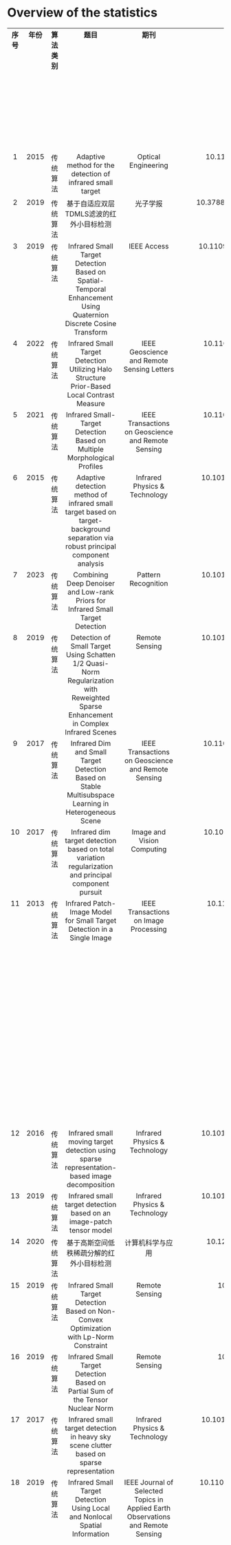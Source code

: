 # Overview of the statistics

<table align="center">
  <tbody>
   <tr align="center" valign="top">
   <td><b>序号</b></td>
        <td><b>年份</b></td>
        <td><b>算法类别</b></td>
        <td><b>题目</b></td>
        <td><b>期刊</b></td>
        <td><b>doi</b></td>
        <td><b>SCR</b></td>
        <td><b>SCRG</b></td>
        <td><b>BSF</b></td>
        <td><b>VSR=1/Mmax(t1-t2+1,0)</b></td>
        <td><b>MARB</b></td>
        <td><b>CG=CON_out/CON_in
CON=|μt-μb|
μb 和 μt 分别为目标和目标区域周围邻域的平均像素值</b></td>
        <td><b>LSNRG=LSNRout/LSNRin</b></td>
        <td><b>LSBRG=LSBRGout-LSBRGin</b></td>
        <td><b>目标级Precision、Recall、F1</b></td>
        <td><b>像素级Precision、Recall、F1</b></td>
        <td><b>像素级IoU</b></td>
        <td><b>像素级nIoU</b></td>
        <td><b>目标级mNoCoAP</b></td>
        <td><b>PR曲线及平均精度</b></td>
        <td><b>Pd和Fa和ROC曲线</b></td>
        <td><b>评价指标方式</b></td>
        <td><b>是否说明Pd和Fa的计算细节</b></td>
        <td><b>具体细节</b></td>
        <td><b>计算复杂度分析</b></td>
   </tr>
    <tr align="center" valign="top">
        <td>1</td>
        <td>2015</td>
        <td>传统算法</td>
        <td>Adaptive method for the detection of infrared small target</td>
        <td>Optical Engineering</td>
        <td>10.1117/1.OE.54.11.113107</td>
        <td>√</td>
        <td>√</td>
        <td>√</td>
        <td>×</td>
        <td>×</td>
        <td>×</td>
        <td>×</td>
        <td>×</td>
        <td>×</td>
        <td>×</td>
        <td>×</td>
        <td>×</td>
        <td>×</td>
        <td>×</td>
        <td>√</td>
        <td>目标级TP</td>
        <td>×</td>
        <td></td>
        <td>√</td>
    </tr>
    <tr align="center" valign="top">
        <td>2</td>
        <td>2019</td>
        <td>传统算法</td>
        <td>基于自适应双层TDMLS滤波的红外小目标检测</td>
        <td>光子学报</td>
        <td>10.3788/gzxb20194809.0910001</td>
        <td>√</td>
        <td>√</td>
        <td>√</td>
        <td>×</td>
        <td>×</td>
        <td>×</td>
        <td>×</td>
        <td>×</td>
        <td>×</td>
        <td>×</td>
        <td>×</td>
        <td>×</td>
        <td>×</td>
        <td>×</td>
        <td>√</td>
        <td>像素级TP</td>
        <td>×</td>
        <td></td>
        <td>√</td>
    </tr>
    <tr align="center" valign="top">
        <td>3</td>
        <td>2019</td>
        <td>传统算法</td>
        <td>Infrared Small Target Detection Based on Spatial-Temporal Enhancement Using Quaternion Discrete Cosine Transform</td>
        <td>IEEE Access</td>
        <td>10.1109/ACCESS.2019.2912976</td>
        <td>√</td>
        <td>√</td>
        <td>√</td>
        <td>×</td>
        <td>×</td>
        <td>×</td>
        <td>×</td>
        <td>×</td>
        <td>×</td>
        <td>×</td>
        <td>×</td>
        <td>×</td>
        <td>×</td>
        <td>×</td>
        <td>√</td>
        <td>目标级TP</td>
        <td>×</td>
        <td></td>
        <td>√</td>
    </tr>
    <tr align="center" valign="top">
        <td>4</td>
        <td>2022</td>
        <td>传统算法</td>
        <td>Infrared Small Target Detection Utilizing Halo Structure Prior-Based Local Contrast Measure</td>
        <td>IEEE Geoscience and Remote Sensing Letters</td>
        <td>10.1109/LGRS.2022.3162390</td>
        <td>√</td>
        <td>√</td>
        <td>√</td>
        <td>×</td>
        <td>×</td>
        <td>×</td>
        <td>×</td>
        <td>×</td>
        <td>×</td>
        <td>×</td>
        <td>×</td>
        <td>×</td>
        <td>×</td>
        <td>×</td>
        <td>√</td>
        <td>目标级TP</td>
        <td>×</td>
        <td></td>
        <td>√</td>
    </tr>
    <tr align="center" valign="top">
        <td>5</td>
        <td>2021</td>
        <td>传统算法</td>
        <td>Infrared Small-Target Detection Based on Multiple Morphological Profiles</td>
        <td>IEEE Transactions on Geoscience and Remote Sensing</td>
        <td>10.1109/TGRS.2020.3022863</td>
        <td>√</td>
        <td>√</td>
        <td>√</td>
        <td>×</td>
        <td>×</td>
        <td>×</td>
        <td>×</td>
        <td>×</td>
        <td>×</td>
        <td>×</td>
        <td>×</td>
        <td>×</td>
        <td>×</td>
        <td>×</td>
        <td>√</td>
        <td>像素级TP</td>
        <td>×</td>
        <td></td>
        <td>√</td>
    </tr>
    <tr align="center" valign="top">
        <td>6</td>
        <td>2015</td>
        <td>传统算法</td>
        <td>Adaptive detection method of infrared small target based on target-background separation via robust principal component analysis</td>
        <td>Infrared Physics &amp; Technology</td>
        <td>10.1016/j.infrared.2015.01.017</td>
        <td>√</td>
        <td>√</td>
        <td>√</td>
        <td>×</td>
        <td>×</td>
        <td>×</td>
        <td>×</td>
        <td>×</td>
        <td>×</td>
        <td>×</td>
        <td>×</td>
        <td>×</td>
        <td>×</td>
        <td>×</td>
        <td>√</td>
        <td>目标级TP</td>
        <td>×</td>
        <td></td>
        <td>×</td>
    </tr>
    <tr align="center" valign="top">
        <td>7</td>
        <td>2023</td>
        <td>传统算法</td>
        <td>Combining Deep Denoiser and Low-rank Priors for Infrared Small Target Detection</td>
        <td>Pattern Recognition</td>
        <td>10.1016/j.patcog.2022.109184</td>
        <td>√</td>
        <td>×</td>
        <td>×</td>
        <td>×</td>
        <td>×</td>
        <td>√</td>
        <td>×</td>
        <td>×</td>
        <td>×</td>
        <td>×</td>
        <td>×</td>
        <td>×</td>
        <td>×</td>
        <td>×</td>
        <td>√</td>
        <td>目标级TP</td>
        <td>×</td>
        <td></td>
        <td>√</td>
    </tr>
    <tr align="center" valign="top">
        <td>8</td>
        <td>2019</td>
        <td>传统算法</td>
        <td>Detection of Small Target Using Schatten 1/2 Quasi-Norm Regularization with Reweighted Sparse Enhancement in Complex Infrared Scenes</td>
        <td>Remote Sensing</td>
        <td>10.1016/j.patcog.2022.109184</td>
        <td>√</td>
        <td>√</td>
        <td>√</td>
        <td>×</td>
        <td>×</td>
        <td>×</td>
        <td>√</td>
        <td>×</td>
        <td>×</td>
        <td>×</td>
        <td>×</td>
        <td>×</td>
        <td>×</td>
        <td>×</td>
        <td>√</td>
        <td>目标级TP</td>
        <td>×</td>
        <td></td>
        <td>√</td>
    </tr>
    <tr align="center" valign="top">
        <td>9</td>
        <td>2017</td>
        <td>传统算法</td>
        <td>Infrared Dim and Small Target Detection Based on Stable Multisubspace Learning in Heterogeneous Scene</td>
        <td>IEEE Transactions on Geoscience and Remote Sensing</td>
        <td>10.1109/TGRS.2017.2709250</td>
        <td>√</td>
        <td>√</td>
        <td>√</td>
        <td>×</td>
        <td>×</td>
        <td>×</td>
        <td>×</td>
        <td>×</td>
        <td>×</td>
        <td>×</td>
        <td>×</td>
        <td>×</td>
        <td>×</td>
        <td>×</td>
        <td>√</td>
        <td>目标级TP</td>
        <td>×</td>
        <td></td>
        <td>√</td>
    </tr>
    <tr align="center" valign="top">
        <td>10</td>
        <td>2017</td>
        <td>传统算法</td>
        <td>Infrared dim target detection based on total variation regularization and principal component pursuit</td>
        <td>Image and Vision Computing</td>
        <td>10.1016/j.imavis.2017.04.002</td>
        <td>√</td>
        <td>√</td>
        <td>√</td>
        <td>×</td>
        <td>×</td>
        <td>×</td>
        <td>×</td>
        <td>×</td>
        <td>×</td>
        <td>×</td>
        <td>×</td>
        <td>×</td>
        <td>×</td>
        <td>×</td>
        <td>√</td>
        <td>目标级TP</td>
        <td>×</td>
        <td></td>
        <td>×</td>
    </tr>
    <tr align="center" valign="top">
        <td>11</td>
        <td>2013</td>
        <td>传统算法</td>
        <td>Infrared Patch-Image Model for Small Target Detection in a Single Image</td>
        <td>IEEE Transactions on Image Processing</td>
        <td>10.1109/TIP.2013.2281420</td>
        <td>√</td>
        <td>√</td>
        <td>√</td>
        <td>×</td>
        <td>×</td>
        <td>×</td>
        <td>×</td>
        <td>×</td>
        <td>×</td>
        <td>×</td>
        <td>×</td>
        <td>×</td>
        <td>×</td>
        <td>×</td>
        <td>√</td>
        <td>目标级TP</td>
        <td>√</td>
        <td>要求同时满足2个要求，才能被判定为真实目标：(i) 预测目标和真实目标的像素有重叠；(ii) 预测目标质心与真实目标质心的欧氏距离小于等于4</td>
        <td>√</td>
    </tr>
    <tr align="center" valign="top">
        <td>12</td>
        <td>2016</td>
        <td>传统算法</td>
        <td>Infrared small moving target detection using sparse representation-based image decomposition</td>
        <td>Infrared Physics &amp; Technology</td>
        <td>10.1016/j.infrared.2016.02.003</td>
        <td>√</td>
        <td>√</td>
        <td>√</td>
        <td>×</td>
        <td>×</td>
        <td>×</td>
        <td>×</td>
        <td>×</td>
        <td>×</td>
        <td>×</td>
        <td>×</td>
        <td>×</td>
        <td>×</td>
        <td>×</td>
        <td>√</td>
        <td>目标级TP</td>
        <td>×</td>
        <td></td>
        <td>×</td>
    </tr>
    <tr align="center" valign="top">
        <td>13</td>
        <td>2019</td>
        <td>传统算法</td>
        <td>Infrared small target detection based on an image-patch tensor model</td>
        <td>Infrared Physics &amp; Technology</td>
        <td>10.1016/j.infrared.2019.03.009</td>
        <td>√</td>
        <td>√</td>
        <td>√</td>
        <td>×</td>
        <td>×</td>
        <td>×</td>
        <td>×</td>
        <td>×</td>
        <td>×</td>
        <td>×</td>
        <td>×</td>
        <td>×</td>
        <td>×</td>
        <td>×</td>
        <td>√</td>
        <td>目标级TP</td>
        <td>×</td>
        <td></td>
        <td>×</td>
    </tr>
    <tr align="center" valign="top">
        <td>14</td>
        <td>2020</td>
        <td>传统算法</td>
        <td>基于高斯空间低秩稀疏分解的红外小目标检测</td>
        <td>计算机科学与应用</td>
        <td>10.12677/csa.2020.105099</td>
        <td>√</td>
        <td>√</td>
        <td>√</td>
        <td>×</td>
        <td>×</td>
        <td>×</td>
        <td>×</td>
        <td>×</td>
        <td>×</td>
        <td>×</td>
        <td>×</td>
        <td>×</td>
        <td>×</td>
        <td>×</td>
        <td>√</td>
        <td>像素级TP</td>
        <td>×</td>
        <td></td>
        <td>×</td>
    </tr>
    <tr align="center" valign="top">
        <td>15</td>
        <td>2019</td>
        <td>传统算法</td>
        <td>Infrared Small Target Detection Based on Non-Convex Optimization with Lp-Norm Constraint</td>
        <td>Remote Sensing</td>
        <td>10.3390/rs11050559</td>
        <td>√</td>
        <td>√</td>
        <td>√</td>
        <td>×</td>
        <td>×</td>
        <td>×</td>
        <td>×</td>
        <td>×</td>
        <td>×</td>
        <td>×</td>
        <td>×</td>
        <td>×</td>
        <td>×</td>
        <td>×</td>
        <td>√</td>
        <td>像素级TP</td>
        <td>×</td>
        <td></td>
        <td>×</td>
    </tr>
    <tr align="center" valign="top">
        <td>16</td>
        <td>2019</td>
        <td>传统算法</td>
        <td>Infrared Small Target Detection Based on Partial Sum of the Tensor Nuclear Norm</td>
        <td>Remote Sensing</td>
        <td>10.3390/rs11040382</td>
        <td>√</td>
        <td>√</td>
        <td>√</td>
        <td>×</td>
        <td>×</td>
        <td>×</td>
        <td>×</td>
        <td>×</td>
        <td>×</td>
        <td>×</td>
        <td>×</td>
        <td>×</td>
        <td>×</td>
        <td>×</td>
        <td>√</td>
        <td>无法判断</td>
        <td>×</td>
        <td></td>
        <td>√</td>
    </tr>
    <tr align="center" valign="top">
        <td>17</td>
        <td>2017</td>
        <td>传统算法</td>
        <td>Infrared small target detection in heavy sky scene clutter based on sparse representation</td>
        <td>Infrared Physics &amp; Technology</td>
        <td>10.1016/j.infrared.2017.05.009</td>
        <td>√</td>
        <td>×</td>
        <td>×</td>
        <td>×</td>
        <td>√</td>
        <td>×</td>
        <td>×</td>
        <td>×</td>
        <td>×</td>
        <td>×</td>
        <td>×</td>
        <td>×</td>
        <td>×</td>
        <td>×</td>
        <td>√</td>
        <td>像素级TP</td>
        <td>×</td>
        <td></td>
        <td>√</td>
    </tr>
    <tr align="center" valign="top">
        <td>18</td>
        <td>2019</td>
        <td>传统算法</td>
        <td>Infrared Small Target Detection Using Local and Nonlocal Spatial Information</td>
        <td>IEEE Journal of Selected Topics in Applied Earth Observations and Remote Sensing</td>
        <td>10.1109/JSTARS.2019.2931566</td>
        <td>√</td>
        <td>√</td>
        <td>√</td>
        <td>×</td>
        <td>×</td>
        <td>×</td>
        <td>×</td>
        <td>×</td>
        <td>×</td>
        <td>×</td>
        <td>×</td>
        <td>×</td>
        <td>×</td>
        <td>×</td>
        <td>√</td>
        <td>目标级TP</td>
        <td>√</td>
        <td>要求同时满足2个要求，才能被判定为真实目标：(i) 预测目标和真实目标的像素有重叠；(ii) 预测目标质心与真实目标质心的欧氏距离小于等于5</td>
        <td>√</td>
    </tr>
    <tr align="center" valign="top">
        <td>19</td>
        <td>2020</td>
        <td>传统算法</td>
        <td>Infrared Small Target Detection via Non-Convex Tensor Rank Surrogate Joint Local Contrast Energy</td>
        <td>Remote Sensing</td>
        <td>10.3390/rs12091520</td>
        <td>√</td>
        <td>√</td>
        <td>√</td>
        <td>×</td>
        <td>×</td>
        <td>×</td>
        <td>×</td>
        <td>×</td>
        <td>×</td>
        <td>×</td>
        <td>×</td>
        <td>×</td>
        <td>×</td>
        <td>×</td>
        <td>√</td>
        <td>目标级TP</td>
        <td>×</td>
        <td></td>
        <td>√</td>
    </tr>
    <tr align="center" valign="top">
        <td>20</td>
        <td>2017</td>
        <td>传统算法</td>
        <td>Reweighted Infrared Patch-Tensor Model With Both Nonlocal and Local Priors for Single-Frame Small Target Detection</td>
        <td>IEEE Journal of Selected Topics in Applied Earth Observations and Remote Sensing</td>
        <td>10.1109/JSTARS.2017.2700023</td>
        <td>√</td>
        <td>√</td>
        <td>√</td>
        <td>×</td>
        <td>×</td>
        <td>×</td>
        <td>√</td>
        <td>×</td>
        <td>×</td>
        <td>×</td>
        <td>×</td>
        <td>×</td>
        <td>×</td>
        <td>×</td>
        <td>√</td>
        <td>目标级TP</td>
        <td>×</td>
        <td></td>
        <td>√</td>
    </tr>
    <tr align="center" valign="top">
        <td>21</td>
        <td>2016</td>
        <td>传统算法</td>
        <td>Robust infrared small target detection via non-negativity constraint-based sparse representation</td>
        <td>Applied Optics</td>
        <td>10.1364/AO.55.007604</td>
        <td>×</td>
        <td>×</td>
        <td>×</td>
        <td>×</td>
        <td>×</td>
        <td>×</td>
        <td>×</td>
        <td>√</td>
        <td>×</td>
        <td>×</td>
        <td>×</td>
        <td>×</td>
        <td>×</td>
        <td>×</td>
        <td>√</td>
        <td>目标级TP</td>
        <td>×</td>
        <td></td>
        <td>×</td>
    </tr>
    <tr align="center" valign="top">
        <td>22</td>
        <td>2015</td>
        <td>传统算法</td>
        <td>Small infrared target detection based on low-rank and sparse representation</td>
        <td>Infrared Physics &amp; Technology</td>
        <td>10.1016/j.infrared.2014.10.022</td>
        <td>×</td>
        <td>×</td>
        <td>×</td>
        <td>×</td>
        <td>×</td>
        <td>×</td>
        <td>√</td>
        <td>√</td>
        <td>×</td>
        <td>×</td>
        <td>×</td>
        <td>×</td>
        <td>×</td>
        <td>×</td>
        <td>√</td>
        <td>目标级TP</td>
        <td>×</td>
        <td></td>
        <td>×</td>
    </tr>
    <tr align="center" valign="top">
        <td>23</td>
        <td>2022</td>
        <td>传统算法</td>
        <td>Three-Order Tensor Creation and Tucker Decomposition for Infrared Small-Target Detection</td>
        <td>IEEE Transactions on Geoscience and Remote Sensing</td>
        <td>10.1109/TGRS.2021.3057696</td>
        <td>√</td>
        <td>√</td>
        <td>√</td>
        <td>×</td>
        <td>×</td>
        <td>×</td>
        <td>×</td>
        <td>×</td>
        <td>×</td>
        <td>×</td>
        <td>×</td>
        <td>×</td>
        <td>×</td>
        <td>×</td>
        <td>√</td>
        <td>像素级TP</td>
        <td>×</td>
        <td></td>
        <td>√</td>
    </tr>
    <tr align="center" valign="top">
        <td>24</td>
        <td>2020</td>
        <td>传统算法</td>
        <td>TNLRS: Target-Aware Non-Local Low-Rank Modeling With Saliency Filtering Regularization for Infrared Small Target Detection</td>
        <td>IEEE Transactions on Image Processing</td>
        <td>10.1109/TIP.2020.3028457</td>
        <td>√</td>
        <td>√</td>
        <td>√</td>
        <td>×</td>
        <td>×</td>
        <td>×</td>
        <td>×</td>
        <td>×</td>
        <td>×</td>
        <td>×</td>
        <td>×</td>
        <td>×</td>
        <td>×</td>
        <td>×</td>
        <td>√</td>
        <td>目标级TP</td>
        <td>×</td>
        <td></td>
        <td>√</td>
    </tr>
    <tr align="center" valign="top">
        <td>25</td>
        <td>2020</td>
        <td>传统算法</td>
        <td>Fast Detection of Distant, Infrared Targets in a Single Image Using Multiorder Directional Derivatives</td>
        <td>IEEE Transactions on Aerospace and Electronic Systems</td>
        <td>10.1109/TAES.2019.2946678</td>
        <td>√</td>
        <td>√</td>
        <td>√</td>
        <td>√</td>
        <td>×</td>
        <td>×</td>
        <td>×</td>
        <td>×</td>
        <td>×</td>
        <td>×</td>
        <td>×</td>
        <td>×</td>
        <td>×</td>
        <td>×</td>
        <td>√</td>
        <td>像素级TP</td>
        <td>×</td>
        <td></td>
        <td>√</td>
    </tr>
    <tr align="center" valign="top">
        <td>26</td>
        <td>2018</td>
        <td>传统算法</td>
        <td>Infrared small target detection based on local intensity and gradient properties</td>
        <td>Infrared Physics &amp; Technology</td>
        <td>10.1016/j.infrared.2017.12.018</td>
        <td>√</td>
        <td>√</td>
        <td>√</td>
        <td>×</td>
        <td>×</td>
        <td>×</td>
        <td>×</td>
        <td>×</td>
        <td>×</td>
        <td>×</td>
        <td>×</td>
        <td>×</td>
        <td>×</td>
        <td>×</td>
        <td>√</td>
        <td>像素级TP</td>
        <td>×</td>
        <td></td>
        <td>×</td>
    </tr>
    <tr align="center" valign="top">
        <td>27</td>
        <td>2016</td>
        <td>传统算法</td>
        <td>Infrared small-target detection using multiscale gray difference weighted image entropy</td>
        <td>IEEE Transactions on Aerospace and Electronic Systems</td>
        <td>10.1109/TAES.2015.140878</td>
        <td>√</td>
        <td>√</td>
        <td>×</td>
        <td>×</td>
        <td>×</td>
        <td>×</td>
        <td>×</td>
        <td>×</td>
        <td>×</td>
        <td>×</td>
        <td>×</td>
        <td>×</td>
        <td>×</td>
        <td>×</td>
        <td>√</td>
        <td>目标级TP</td>
        <td>×</td>
        <td></td>
        <td>×</td>
    </tr>
    <tr align="center" valign="top">
        <td>28</td>
        <td>2022</td>
        <td>传统算法</td>
        <td>Robust Infrared Small Target Detection via Multidirectional Derivative-Based Weighted Contrast Measure</td>
        <td>IEEE Geoscience and Remote Sensing Letters</td>
        <td>10.1109/LGRS.2020.3026546</td>
        <td>√</td>
        <td>√</td>
        <td>√</td>
        <td>×</td>
        <td>×</td>
        <td>×</td>
        <td>×</td>
        <td>×</td>
        <td>×</td>
        <td>×</td>
        <td>×</td>
        <td>×</td>
        <td>×</td>
        <td>×</td>
        <td>√</td>
        <td>目标级TP</td>
        <td>×</td>
        <td></td>
        <td>√</td>
    </tr>
    <tr align="center" valign="top">
        <td>29</td>
        <td>2022</td>
        <td>传统算法</td>
        <td>Small Infrared Target Detection Based on Fast Adaptive Masking and Scaling With Iterative Segmentation</td>
        <td>IEEE Geoscience and Remote Sensing Letters</td>
        <td>10.1109/LGRS.2020.3047524</td>
        <td>×</td>
        <td>×</td>
        <td>×</td>
        <td>×</td>
        <td>×</td>
        <td>×</td>
        <td>×</td>
        <td>×</td>
        <td>×</td>
        <td>×</td>
        <td>×</td>
        <td>×</td>
        <td>×</td>
        <td>√</td>
        <td>√</td>
        <td>无法判断</td>
        <td>×</td>
        <td></td>
        <td>√</td>
    </tr>
    <tr align="center" valign="top">
        <td>30</td>
        <td>2019</td>
        <td>传统算法</td>
        <td>A Local Contrast Method Combined With Adaptive Background Estimation for Infrared Small Target Detection</td>
        <td>IEEE Geoscience and Remote Sensing Letters</td>
        <td>10.1109/LGRS.2019.2898893</td>
        <td>√</td>
        <td>√</td>
        <td>√</td>
        <td>×</td>
        <td>×</td>
        <td>×</td>
        <td>×</td>
        <td>×</td>
        <td>×</td>
        <td>×</td>
        <td>×</td>
        <td>×</td>
        <td>×</td>
        <td>×</td>
        <td>√</td>
        <td>目标级TP</td>
        <td>×</td>
        <td></td>
        <td>√</td>
    </tr>
    <tr align="center" valign="top">
        <td>31</td>
        <td>2020</td>
        <td>传统算法</td>
        <td>A Local Contrast Method for Infrared Small-Target Detection Utilizing a Tri-Layer Window</td>
        <td>IEEE Geoscience and Remote Sensing Letters</td>
        <td>10.1109/LGRS.2019.2954578</td>
        <td>√</td>
        <td>√</td>
        <td>√</td>
        <td>×</td>
        <td>×</td>
        <td>×</td>
        <td>×</td>
        <td>×</td>
        <td>×</td>
        <td>×</td>
        <td>×</td>
        <td>×</td>
        <td>×</td>
        <td>×</td>
        <td>√</td>
        <td>目标级TP</td>
        <td>×</td>
        <td></td>
        <td>√</td>
    </tr>
    <tr align="center" valign="top">
        <td>32</td>
        <td>2014</td>
        <td>传统算法</td>
        <td>A Robust Infrared Small Target Detection Algorithm Based on Human Visual System</td>
        <td>IEEE Geoscience and Remote Sensing Letters</td>
        <td>10.1109/LGRS.2014.2323236</td>
        <td>×</td>
        <td>×</td>
        <td>×</td>
        <td>×</td>
        <td>×</td>
        <td>×</td>
        <td>×</td>
        <td>×</td>
        <td>×</td>
        <td>×</td>
        <td>×</td>
        <td>×</td>
        <td>×</td>
        <td>×</td>
        <td>√</td>
        <td>目标级TP</td>
        <td>×</td>
        <td></td>
        <td>√</td>
    </tr>
    <tr align="center" valign="top">
        <td>33</td>
        <td>2018</td>
        <td>传统算法</td>
        <td>An effective infrared small target detection method based on the human visual attention</td>
        <td>Infrared Physics &amp; Technology</td>
        <td>10.1016/j.infrared.2018.10.033</td>
        <td>√</td>
        <td>√</td>
        <td>√</td>
        <td>×</td>
        <td>×</td>
        <td>×</td>
        <td>×</td>
        <td>×</td>
        <td>×</td>
        <td>×</td>
        <td>×</td>
        <td>×</td>
        <td>×</td>
        <td>×</td>
        <td>√</td>
        <td>像素级TP</td>
        <td>×</td>
        <td></td>
        <td>√</td>
    </tr>
    <tr align="center" valign="top">
        <td>34</td>
        <td>2016</td>
        <td>传统算法</td>
        <td>An Infrared Small Target Detecting Algorithm Based on Human Visual System</td>
        <td>IEEE Geoscience and Remote Sensing Letters</td>
        <td>10.1109/LGRS.2016.2519144</td>
        <td>√</td>
        <td>√</td>
        <td>√</td>
        <td>×</td>
        <td>×</td>
        <td>×</td>
        <td>×</td>
        <td>×</td>
        <td>×</td>
        <td>×</td>
        <td>×</td>
        <td>×</td>
        <td>×</td>
        <td>×</td>
        <td>√</td>
        <td>目标级TP</td>
        <td>×</td>
        <td></td>
        <td>√</td>
    </tr>
    <tr align="center" valign="top">
        <td>35</td>
        <td>2016</td>
        <td>传统算法</td>
        <td>Effective Infrared Small Target Detection Utilizing a Novel Local Contrast Method</td>
        <td>IEEE Geoscience and Remote Sensing Letters</td>
        <td>10.1109/LGRS.2016.2616416</td>
        <td>×</td>
        <td>×</td>
        <td>×</td>
        <td>×</td>
        <td>×</td>
        <td>×</td>
        <td>×</td>
        <td>×</td>
        <td>×</td>
        <td>×</td>
        <td>×</td>
        <td>×</td>
        <td>×</td>
        <td>×</td>
        <td>√</td>
        <td>无法判断</td>
        <td>×</td>
        <td></td>
        <td>√</td>
    </tr>
    <tr align="center" valign="top">
        <td>36</td>
        <td>2020</td>
        <td>传统算法</td>
        <td>Gaussian Scale-Space Enhanced Local Contrast Measure for Small Infrared Target Detection</td>
        <td>IEEE Geoscience and Remote Sensing Letters</td>
        <td>10.1109/LGRS.2019.2917825</td>
        <td>√</td>
        <td>√</td>
        <td>√</td>
        <td>×</td>
        <td>×</td>
        <td>×</td>
        <td>×</td>
        <td>×</td>
        <td>×</td>
        <td>×</td>
        <td>×</td>
        <td>×</td>
        <td>×</td>
        <td>×</td>
        <td>√</td>
        <td>目标级TP</td>
        <td>×</td>
        <td></td>
        <td>√</td>
    </tr>
    <tr align="center" valign="top">
        <td>37</td>
        <td>2019</td>
        <td>传统算法</td>
        <td>Infrared Small Target Detection Based on Facet Kernel and Random Walker</td>
        <td>IEEE Transactions on Geoscience and Remote Sensing</td>
        <td>10.1109/TGRS.2019.2911513</td>
        <td>√</td>
        <td>√</td>
        <td>√</td>
        <td>×</td>
        <td>×</td>
        <td>√</td>
        <td>×</td>
        <td>×</td>
        <td>×</td>
        <td>×</td>
        <td>×</td>
        <td>×</td>
        <td>×</td>
        <td>×</td>
        <td>√</td>
        <td>目标级TP</td>
        <td>×</td>
        <td></td>
        <td>√</td>
    </tr>
    <tr align="center" valign="top">
        <td>38</td>
        <td>2022</td>
        <td>传统算法</td>
        <td>Infrared Small Target Detection Based on the Improved Density Peak Global Search and Human Visual Local Contrast Mechanism</td>
        <td>IEEE Journal of Selected Topics in Applied Earth Observations and Remote Sensing</td>
        <td>10.1109/JSTARS.2022.3193884</td>
        <td>√</td>
        <td>√</td>
        <td>√</td>
        <td>×</td>
        <td>×</td>
        <td>×</td>
        <td>×</td>
        <td>×</td>
        <td>√</td>
        <td>×</td>
        <td>×</td>
        <td>×</td>
        <td>×</td>
        <td>×</td>
        <td>√</td>
        <td>目标级TP</td>
        <td>√</td>
        <td>预测目标质心与真实目标质心的欧氏距离小于等于4</td>
        <td>√</td>
    </tr>
    <tr align="center" valign="top">
        <td>39</td>
        <td>2021</td>
        <td>传统算法</td>
        <td>Infrared Small Target Detection Based on the Weighted Strengthened Local Contrast Measure</td>
        <td>IEEE Geoscience and Remote Sensing Letters</td>
        <td>10.1109/LGRS.2020.3004978</td>
        <td>√</td>
        <td>√</td>
        <td>√</td>
        <td>×</td>
        <td>×</td>
        <td>×</td>
        <td>×</td>
        <td>×</td>
        <td>×</td>
        <td>×</td>
        <td>×</td>
        <td>×</td>
        <td>×</td>
        <td>×</td>
        <td>√</td>
        <td>目标级TP</td>
        <td>×</td>
        <td></td>
        <td>×</td>
    </tr>
    <tr align="center" valign="top">
        <td>40</td>
        <td>2019</td>
        <td>传统算法</td>
        <td>Infrared Small Target Detection by Density Peaks Searching and Maximum-Gray Region Growing</td>
        <td>IEEE Geoscience and Remote Sensing Letters</td>
        <td>10.1109/LGRS.2019.2912989</td>
        <td>×</td>
        <td>×</td>
        <td>×</td>
        <td>×</td>
        <td>×</td>
        <td>×</td>
        <td>×</td>
        <td>×</td>
        <td>×</td>
        <td>×</td>
        <td>×</td>
        <td>×</td>
        <td>×</td>
        <td>√</td>
        <td>√</td>
        <td>目标级TP</td>
        <td>×</td>
        <td></td>
        <td>√</td>
    </tr>
    <tr align="center" valign="top">
        <td>41</td>
        <td>2019</td>
        <td>传统算法</td>
        <td>Infrared Small Target Detection Through Multiple Feature Analysis Based on Visual Saliency</td>
        <td>IEEE Access</td>
        <td>10.1109/ACCESS.2019.2906076</td>
        <td>√</td>
        <td>√</td>
        <td>√</td>
        <td>×</td>
        <td>×</td>
        <td>×</td>
        <td>×</td>
        <td>×</td>
        <td>×</td>
        <td>×</td>
        <td>×</td>
        <td>×</td>
        <td>×</td>
        <td>×</td>
        <td>√</td>
        <td>像素级TP</td>
        <td>×</td>
        <td></td>
        <td>×</td>
    </tr>
    <tr align="center" valign="top">
        <td>42</td>
        <td>2020</td>
        <td>传统算法</td>
        <td>Infrared Small Target Detection Using Homogeneity-Weighted Local Contrast Measure</td>
        <td>IEEE Geoscience and Remote Sensing Letters</td>
        <td>10.1109/LGRS.2019.2922347</td>
        <td>√</td>
        <td>√</td>
        <td>√</td>
        <td>×</td>
        <td>×</td>
        <td>×</td>
        <td>×</td>
        <td>×</td>
        <td>×</td>
        <td>×</td>
        <td>×</td>
        <td>×</td>
        <td>×</td>
        <td>×</td>
        <td>√</td>
        <td>目标级TP</td>
        <td>×</td>
        <td></td>
        <td>√</td>
    </tr>
    <tr align="center" valign="top">
        <td>43</td>
        <td>2021</td>
        <td>传统算法</td>
        <td>Infrared Small Target Detection Utilizing the Enhanced Closest-Mean Background Estimation</td>
        <td>IEEE Journal of Selected Topics in Applied Earth Observations and Remote Sensing</td>
        <td>10.1109/JSTARS.2020.3038442</td>
        <td>√</td>
        <td>√</td>
        <td>√</td>
        <td>×</td>
        <td>×</td>
        <td>×</td>
        <td>×</td>
        <td>×</td>
        <td>×</td>
        <td>×</td>
        <td>×</td>
        <td>×</td>
        <td>×</td>
        <td>×</td>
        <td>√</td>
        <td>目标级TP</td>
        <td>×</td>
        <td></td>
        <td>√</td>
    </tr>
    <tr align="center" valign="top">
        <td>44</td>
        <td>2018</td>
        <td>传统算法</td>
        <td>Infrared Small Target Detection Utilizing the Multiscale Relative Local Contrast Measure</td>
        <td>IEEE Geoscience and Remote Sensing Letters</td>
        <td>10.1109/LGRS.2018.2790909</td>
        <td>×</td>
        <td>×</td>
        <td>×</td>
        <td>×</td>
        <td>×</td>
        <td>×</td>
        <td>×</td>
        <td>×</td>
        <td>×</td>
        <td>×</td>
        <td>×</td>
        <td>×</td>
        <td>×</td>
        <td>×</td>
        <td>√</td>
        <td>目标级TP</td>
        <td>×</td>
        <td></td>
        <td>×</td>
    </tr>
    <tr align="center" valign="top">
        <td>45</td>
        <td>2018</td>
        <td>传统算法</td>
        <td>Infrared Small Target Detection Utilizing the Multiscale Relative Local Contrast Measure</td>
        <td>Remote Sensing</td>
        <td>10.3390/rs10122004</td>
        <td>×</td>
        <td>×</td>
        <td>×</td>
        <td>×</td>
        <td>×</td>
        <td>×</td>
        <td>×</td>
        <td>×</td>
        <td>×</td>
        <td>×</td>
        <td>×</td>
        <td>×</td>
        <td>×</td>
        <td>×</td>
        <td>√</td>
        <td>目标级TP</td>
        <td>×</td>
        <td></td>
        <td>×</td>
    </tr>
    <tr align="center" valign="top">
        <td>46</td>
        <td>2021</td>
        <td>传统算法</td>
        <td>Local Gradient Field Feature Contrast Measure for Infrared Small Target Detection</td>
        <td>IEEE Geoscience and Remote Sensing Letters</td>
        <td>10.1109/LGRS.2020.2976208</td>
        <td>×</td>
        <td>×</td>
        <td>×</td>
        <td>×</td>
        <td>×</td>
        <td>×</td>
        <td>×</td>
        <td>×</td>
        <td>×</td>
        <td>×</td>
        <td>×</td>
        <td>×</td>
        <td>×</td>
        <td>×</td>
        <td>√</td>
        <td>目标级TP</td>
        <td>×</td>
        <td></td>
        <td>√</td>
    </tr>
    <tr align="center" valign="top">
        <td>47</td>
        <td>2016</td>
        <td>传统算法</td>
        <td>Multiscale patch-based contrast measure for small infrared target detection</td>
        <td>Pattern Recognition</td>
        <td>10.1016/j.patcog.2016.04.002</td>
        <td>×</td>
        <td>×</td>
        <td>×</td>
        <td>×</td>
        <td>×</td>
        <td>×</td>
        <td>×</td>
        <td>×</td>
        <td>×</td>
        <td>×</td>
        <td>×</td>
        <td>×</td>
        <td>×</td>
        <td>×</td>
        <td>√</td>
        <td>目标级TP</td>
        <td>√</td>
        <td>如果地面实况与检测位置之间的距离在阈值（5 像素）范围内，则宣布检测正确[20]。如果检测到的目标与地面实况目标之间的重叠面积百分比大于 50%，</td>
        <td>√</td>
    </tr>
    <tr align="center" valign="top">
        <td>48</td>
        <td>2016</td>
        <td>传统算法</td>
        <td>Small Infrared Target Detection Based on Weighted Local Difference Measure</td>
        <td>IEEE Transactions on Geoscience and Remote Sensing</td>
        <td>10.1109/TGRS.2016.2538295</td>
        <td>√</td>
        <td>×</td>
        <td>√</td>
        <td>×</td>
        <td>×</td>
        <td>×</td>
        <td>×</td>
        <td>×</td>
        <td>×</td>
        <td>×</td>
        <td>×</td>
        <td>×</td>
        <td>×</td>
        <td>×</td>
        <td>√</td>
        <td>目标级TP</td>
        <td>×</td>
        <td></td>
        <td>√</td>
    </tr>
    <tr align="center" valign="top">
        <td>49</td>
        <td>2014</td>
        <td>传统算法</td>
        <td>Small target detection based on accumulated center-surround difference measure</td>
        <td>Infrared Physics &amp; Technology</td>
        <td>10.1016/j.infrared.2014.07.006</td>
        <td>√</td>
        <td>√</td>
        <td>√</td>
        <td>×</td>
        <td>×</td>
        <td>×</td>
        <td>×</td>
        <td>×</td>
        <td>×</td>
        <td>×</td>
        <td>×</td>
        <td>×</td>
        <td>×</td>
        <td>×</td>
        <td>√</td>
        <td>像素级TP</td>
        <td>×</td>
        <td></td>
        <td>√</td>
    </tr>
    <tr align="center" valign="top">
        <td>50</td>
        <td>2019</td>
        <td>传统算法</td>
        <td>Structure-Adaptive Clutter Suppression for Infrared Small Target Detection: Chain-Growth Filtering</td>
        <td>Remote Sensing</td>
        <td>10.3390/rs12010047</td>
        <td>√</td>
        <td>√</td>
        <td>√</td>
        <td>×</td>
        <td>×</td>
        <td>×</td>
        <td>×</td>
        <td>×</td>
        <td>×</td>
        <td>×</td>
        <td>×</td>
        <td>×</td>
        <td>×</td>
        <td>×</td>
        <td>√</td>
        <td>目标级TP</td>
        <td>×</td>
        <td></td>
        <td>√</td>
    </tr>
    <tr align="center" valign="top">
        <td>51</td>
        <td>2017</td>
        <td>传统算法</td>
        <td>Infrared Small Target Detection via Nonnegativity-Constrained Variational Mode Decomposition</td>
        <td>IEEE Geoscience and Remote Sensing Letters</td>
        <td>10.1109/LGRS.2017.2729512</td>
        <td>√</td>
        <td>√</td>
        <td>√</td>
        <td>×</td>
        <td>×</td>
        <td>×</td>
        <td>×</td>
        <td>×</td>
        <td>×</td>
        <td>×</td>
        <td>×</td>
        <td>×</td>
        <td>×</td>
        <td>×</td>
        <td>√</td>
        <td>目标级TP</td>
        <td>×</td>
        <td></td>
        <td>√</td>
    </tr>
    <tr align="center" valign="top">
        <td>52</td>
        <td>2014</td>
        <td>传统算法</td>
        <td>Infrared small target enhancement via phase spectrum of Quaternion Fourier Transform</td>
        <td>Infrared Physics &amp; Technology</td>
        <td>10.1016/j.infrared.2013.10.008</td>
        <td>√</td>
        <td>√</td>
        <td>√</td>
        <td>×</td>
        <td>×</td>
        <td>×</td>
        <td>×</td>
        <td>×</td>
        <td>×</td>
        <td>×</td>
        <td>×</td>
        <td>×</td>
        <td>×</td>
        <td>×</td>
        <td>√</td>
        <td>像素级TP</td>
        <td>×</td>
        <td></td>
        <td>√</td>
    </tr>
    <tr align="center" valign="top">
        <td>53</td>
        <td>2021</td>
        <td>传统算法</td>
        <td>Infrared small target detection via adaptive M-estimator ring top-hat transformation</td>
        <td>Pattern Recognition</td>
        <td>10.1016/j.patcog.2020.107729</td>
        <td>√</td>
        <td>√</td>
        <td>√</td>
        <td>×</td>
        <td>×</td>
        <td>×</td>
        <td>×</td>
        <td>×</td>
        <td>×</td>
        <td>×</td>
        <td>×</td>
        <td>×</td>
        <td>×</td>
        <td>×</td>
        <td>√</td>
        <td>目标级TP</td>
        <td>×</td>
        <td></td>
        <td>√</td>
    </tr>
    <tr align="center" valign="top">
        <td>54</td>
        <td>2018</td>
        <td>传统算法</td>
        <td>Infrared small-dim target detection based on Markov random field guided noise modeling</td>
        <td>Pattern Recognition</td>
        <td>10.1016/j.patcog.2017.11.016</td>
        <td>√</td>
        <td>√</td>
        <td>√</td>
        <td>×</td>
        <td>×</td>
        <td>√</td>
        <td>×</td>
        <td>×</td>
        <td>×</td>
        <td>×</td>
        <td>×</td>
        <td>×</td>
        <td>×</td>
        <td>×</td>
        <td>√</td>
        <td>目标级TP</td>
        <td>×</td>
        <td></td>
        <td>×</td>
    </tr>
    <tr align="center" valign="top">
        <td>55</td>
        <td>2022</td>
        <td>传统算法</td>
        <td>Single-Frame Infrared Small-Target Detection: A survey</td>
        <td>IEEE Geoscience and Remote Sensing Magazine</td>
        <td>10.1109/MGRS.2022.3145502</td>
        <td>√</td>
        <td>√</td>
        <td>√</td>
        <td>×</td>
        <td>×</td>
        <td>√</td>
        <td>√</td>
        <td>√</td>
        <td>×</td>
        <td>×</td>
        <td>×</td>
        <td>×</td>
        <td>×</td>
        <td>×</td>
        <td>√</td>
        <td>像素级TP</td>
        <td>×</td>
        <td></td>
        <td>√</td>
    </tr>
    <tr align="center" valign="top">
        <td>56</td>
        <td>2021</td>
        <td>深度学习算法</td>
        <td>A Novel Pattern for Infrared Small Target Detection With Generative Adversarial Network</td>
        <td>IEEE Transactions on Geoscience and Remote Sensing</td>
        <td>10.1109/TGRS.2020.3012981</td>
        <td>√</td>
        <td>√</td>
        <td>×</td>
        <td>×</td>
        <td>×</td>
        <td>×</td>
        <td>×</td>
        <td>×</td>
        <td>×</td>
        <td>×</td>
        <td>√</td>
        <td>×</td>
        <td>×</td>
        <td>×</td>
        <td>√</td>
        <td>目标级TP</td>
        <td>√</td>
        <td>要求同时满足2个要求，才能被判定为真实目标：(i) 预测目标和真实目标的像素有重叠；(ii) 预测目标质心与真实目标质心的欧氏距离小于等于4</td>
        <td>×</td>
    </tr>
    <tr align="center" valign="top">
        <td>57</td>
        <td>2022</td>
        <td>深度学习算法</td>
        <td>GAN-Based Synthetic Data Augmentation for Infrared Small Target Detection</td>
        <td>IEEE Transactions on Geoscience and Remote Sensing</td>
        <td>10.1109/TGRS.2022.3179891</td>
        <td>×</td>
        <td>×</td>
        <td>×</td>
        <td>×</td>
        <td>×</td>
        <td>×</td>
        <td>×</td>
        <td>×</td>
        <td>×</td>
        <td>×</td>
        <td>×</td>
        <td>√</td>
        <td>×</td>
        <td>×</td>
        <td>√</td>
        <td>目标级TP</td>
        <td>√</td>
        <td>预测目标质心与真实目标质心的欧氏距离小于等于3</td>
        <td>×</td>
    </tr>
    <tr align="center" valign="top">
        <td>58</td>
        <td>2019</td>
        <td>深度学习算法</td>
        <td>Miss Detection vs. False Alarm: Adversarial Learning for Small Object Segmentation in Infrared Images</td>
        <td>2019 IEEE/CVF International Conference on Computer Vision (ICCV)</td>
        <td>10.1109/ICCV.2019.00860</td>
        <td>×</td>
        <td>×</td>
        <td>×</td>
        <td>×</td>
        <td>×</td>
        <td>×</td>
        <td>×</td>
        <td>×</td>
        <td>×</td>
        <td>√</td>
        <td>×</td>
        <td>×</td>
        <td>×</td>
        <td>×</td>
        <td>√</td>
        <td>目标级TP</td>
        <td>×</td>
        <td></td>
        <td>×</td>
    </tr>
    <tr align="center" valign="top">
        <td>59</td>
        <td>2022</td>
        <td>深度学习算法</td>
        <td>PixelGame: Infrared small target segmentation as a Nash equilibrium</td>
        <td>IEEE Journal of Selected Topics in Applied Earth Observations and Remote Sensing</td>
        <td>10.1109/JSTARS.2022.3206062</td>
        <td>√</td>
        <td>×</td>
        <td>×</td>
        <td>×</td>
        <td>×</td>
        <td>×</td>
        <td>×</td>
        <td>×</td>
        <td>×</td>
        <td>√</td>
        <td>√</td>
        <td>×</td>
        <td>×</td>
        <td>×</td>
        <td>√</td>
        <td>像素级TP</td>
        <td>×</td>
        <td></td>
        <td>√</td>
    </tr>
    <tr align="center" valign="top">
        <td>60</td>
        <td>2022</td>
        <td>深度学习算法</td>
        <td>AFFPN: Attention Fusion Feature Pyramid Network for Small Infrared Target Detection</td>
        <td>Remote Sensing</td>
        <td>10.3390/rs14143412</td>
        <td>×</td>
        <td>×</td>
        <td>×</td>
        <td>×</td>
        <td>×</td>
        <td>×</td>
        <td>×</td>
        <td>×</td>
        <td>×</td>
        <td>√</td>
        <td>√</td>
        <td>√</td>
        <td>×</td>
        <td>√</td>
        <td>√</td>
        <td>像素级TP</td>
        <td>×</td>
        <td></td>
        <td>√</td>
    </tr>
    <tr align="center" valign="top">
        <td>61</td>
        <td>2023</td>
        <td>深度学习算法</td>
        <td>Attention-Guided Pyramid Context Networks for Detecting Infrared Small Target Under Complex Background</td>
        <td>IEEE Transactions on Aerospace and Electronic Systems</td>
        <td>10.1109/TAES.2023.3238703</td>
        <td>×</td>
        <td>×</td>
        <td>×</td>
        <td>×</td>
        <td>×</td>
        <td>×</td>
        <td>×</td>
        <td>×</td>
        <td>×</td>
        <td>√</td>
        <td>√</td>
        <td>×</td>
        <td>×</td>
        <td>×</td>
        <td>√</td>
        <td>像素级TP</td>
        <td>×</td>
        <td></td>
        <td>×</td>
    </tr>
    <tr align="center" valign="top">
        <td>62</td>
        <td>2021</td>
        <td>深度学习算法</td>
        <td>Asymmetric Contextual Modulation for Infrared Small Target Detection</td>
        <td>2021 IEEE Winter Conference on Applications of Computer Vision (WACV)</td>
        <td>10.1109/WACV48630.2021.00099</td>
        <td>×</td>
        <td>×</td>
        <td>×</td>
        <td>×</td>
        <td>×</td>
        <td>×</td>
        <td>×</td>
        <td>×</td>
        <td>×</td>
        <td>×</td>
        <td>√</td>
        <td>√</td>
        <td>×</td>
        <td>×</td>
        <td>×</td>
        <td>像素级TP</td>
        <td>×</td>
        <td></td>
        <td>×</td>
    </tr>
    <tr align="center" valign="top">
        <td>63</td>
        <td>2022</td>
        <td>深度学习算法</td>
        <td>Dense Nested Attention Network for Infrared Small Target Detection</td>
        <td> IEEE Transactions on Image Processing </td>
        <td>10.1109/TIP.2022.3199107</td>
        <td>×</td>
        <td>×</td>
        <td>×</td>
        <td>×</td>
        <td>×</td>
        <td>×</td>
        <td>×</td>
        <td>×</td>
        <td>×</td>
        <td>×</td>
        <td>√</td>
        <td>×</td>
        <td>×</td>
        <td>×</td>
        <td>√</td>
        <td>目标级TP</td>
        <td>√</td>
        <td>预测目标质心与真实目标质心的欧氏距离小于等于3</td>
        <td>√</td>
    </tr>
    <tr align="center" valign="top">
        <td>64</td>
        <td>2022</td>
        <td>深度学习算法</td>
        <td>Detecting Dim Small Target in Infrared Images via Subpixel Sampling Cuneate Network</td>
        <td>IEEE Geoscience and Remote Sensing Letters</td>
        <td>10.1109/LGRS.2022.3189225</td>
        <td>×</td>
        <td>×</td>
        <td>×</td>
        <td>×</td>
        <td>×</td>
        <td>×</td>
        <td>×</td>
        <td>×</td>
        <td>×</td>
        <td>×</td>
        <td>√</td>
        <td>×</td>
        <td>×</td>
        <td>×</td>
        <td>√</td>
        <td>目标级TP</td>
        <td>×</td>
        <td></td>
        <td>×</td>
    </tr>
    <tr align="center" valign="top">
        <td>65</td>
        <td>2022</td>
        <td>深度学习算法</td>
        <td>DFFIR-net: Infrared Dim Small Object Detection Network Constrained by Gray-level Distribution Model</td>
        <td>IEEE Transactions on Instrumentation and Measurement</td>
        <td>10.1109/TIM.2022.3220285</td>
        <td>√</td>
        <td>√</td>
        <td>√</td>
        <td>×</td>
        <td>×</td>
        <td>×</td>
        <td>×</td>
        <td>×</td>
        <td>×</td>
        <td>×</td>
        <td>√</td>
        <td>×</td>
        <td>×</td>
        <td>×</td>
        <td>√</td>
        <td>目标级TP</td>
        <td>×</td>
        <td></td>
        <td>√</td>
    </tr>
    <tr align="center" valign="top">
        <td>66</td>
        <td>2021</td>
        <td>深度学习算法</td>
        <td>EAAU-Net: Enhanced Asymmetric Attention U-Net for Infrared Small Target Detection</td>
        <td>Remote Sensing</td>
        <td>10.3390/rs13163200</td>
        <td>×</td>
        <td>×</td>
        <td>×</td>
        <td>×</td>
        <td>×</td>
        <td>×</td>
        <td>×</td>
        <td>×</td>
        <td>×</td>
        <td>√</td>
        <td>√</td>
        <td>√</td>
        <td>×</td>
        <td>×</td>
        <td>√</td>
        <td>像素级TP</td>
        <td>×</td>
        <td></td>
        <td>√</td>
    </tr>
    <tr align="center" valign="top">
        <td>67</td>
        <td>2022</td>
        <td>深度学习算法</td>
        <td>Image Enhancement-Based Detection with Small Infrared Targets</td>
        <td>Remote Sensing</td>
        <td>10.3390/rs14133232</td>
        <td>×</td>
        <td>×</td>
        <td>×</td>
        <td>×</td>
        <td>×</td>
        <td>×</td>
        <td>×</td>
        <td>×</td>
        <td>×</td>
        <td>√</td>
        <td>√</td>
        <td>×</td>
        <td>×</td>
        <td>×</td>
        <td>√</td>
        <td>目标级TP</td>
        <td>×</td>
        <td></td>
        <td>×</td>
    </tr>
    <tr align="center" valign="top">
        <td>68</td>
        <td>2021</td>
        <td>深度学习算法</td>
        <td>Infrared small target detection based on region proposal and CNN classifier</td>
        <td>Signal, Image and Video Processing</td>
        <td>10.1007/s11760-021-01936-z</td>
        <td>√</td>
        <td>×</td>
        <td>√</td>
        <td>×</td>
        <td>×</td>
        <td>×</td>
        <td>×</td>
        <td>×</td>
        <td>×</td>
        <td>×</td>
        <td>×</td>
        <td>×</td>
        <td>×</td>
        <td>×</td>
        <td>√</td>
        <td>无法判断</td>
        <td>×</td>
        <td></td>
        <td>√</td>
    </tr>
    <tr align="center" valign="top">
        <td>69</td>
        <td>2022</td>
        <td>深度学习算法</td>
        <td>Infrared small target segmentation with multiscale feature representation</td>
        <td>Infrared Physics &amp; Technology</td>
        <td>10.1016/j.infrared.2021.103755</td>
        <td>×</td>
        <td>×</td>
        <td>×</td>
        <td>×</td>
        <td>×</td>
        <td>×</td>
        <td>×</td>
        <td>×</td>
        <td>×</td>
        <td>√</td>
        <td>×</td>
        <td>×</td>
        <td>×</td>
        <td>×</td>
        <td>√</td>
        <td>像素级TP</td>
        <td>×</td>
        <td></td>
        <td>×</td>
    </tr>
    <tr align="center" valign="top">
        <td>70</td>
        <td>2022</td>
        <td>深度学习算法</td>
        <td>ISNet: Shape Matters for Infrared Small Target Detection</td>
        <td>2022 IEEE/CVF Conference on Computer Vision and Pattern Recognition (CVPR)</td>
        <td>10.1109/CVPR52688.2022.00095</td>
        <td>×</td>
        <td>×</td>
        <td>×</td>
        <td>×</td>
        <td>×</td>
        <td>×</td>
        <td>×</td>
        <td>×</td>
        <td>×</td>
        <td>×</td>
        <td>√</td>
        <td>√</td>
        <td>×</td>
        <td>×</td>
        <td>√</td>
        <td>像素级TP</td>
        <td>×</td>
        <td></td>
        <td>×</td>
    </tr>
    <tr align="center" valign="top">
        <td>71</td>
        <td>2021</td>
        <td>深度学习算法</td>
        <td>Local Patch Network with Global Attention for Infrared Small Target Detection</td>
        <td> IEEE Transactions on Aerospace and Electronic Systems</td>
        <td>10.1109/TAES.2022.3159308</td>
        <td>×</td>
        <td>×</td>
        <td>×</td>
        <td>×</td>
        <td>×</td>
        <td>×</td>
        <td>×</td>
        <td>×</td>
        <td>√</td>
        <td>√</td>
        <td>×</td>
        <td>×</td>
        <td>×</td>
        <td>×</td>
        <td>√</td>
        <td>像素级TP</td>
        <td>×</td>
        <td></td>
        <td>√</td>
    </tr>
    <tr align="center" valign="top">
        <td>72</td>
        <td>2023</td>
        <td>深度学习算法</td>
        <td>LW-IRSTNet: Lightweight Infrared Small Target Segmentation Network and Application Deployment</td>
        <td>IEEE Transactions on Geoscience and Remote Sensing</td>
        <td>10.1109/TGRS.2023.3314586</td>
        <td>×</td>
        <td>×</td>
        <td>×</td>
        <td>×</td>
        <td>×</td>
        <td>×</td>
        <td>×</td>
        <td>×</td>
        <td>×</td>
        <td>√</td>
        <td>√</td>
        <td>×</td>
        <td>×</td>
        <td>×</td>
        <td>√</td>
        <td>像素级TP</td>
        <td>×</td>
        <td></td>
        <td>√</td>
    </tr>
    <tr align="center" valign="top">
        <td>73</td>
        <td>2023</td>
        <td>深度学习算法</td>
        <td>MPANet: Multi-Patch Attention For Infrared Small Target object Detection</td>
        <td>arXiv</td>
        <td>https://doi.org/10.48550/arXiv.2206.02120;</td>
        <td>×</td>
        <td>×</td>
        <td>×</td>
        <td>×</td>
        <td>×</td>
        <td>×</td>
        <td>×</td>
        <td>×</td>
        <td>×</td>
        <td>√</td>
        <td>√</td>
        <td>√</td>
        <td>×</td>
        <td>×</td>
        <td>√</td>
        <td>目标级TP</td>
        <td>√</td>
        <td>预测目标质心与真实目标质心的欧氏距离小于等于3</td>
        <td>×</td>
    </tr>
    <tr align="center" valign="top">
        <td>74</td>
        <td>2023</td>
        <td>深度学习算法</td>
        <td>MTU-Net: Multi-level TransUNet for Space-based Infrared Tiny Ship Detection</td>
        <td>IEEE Transactions on Geoscience and Remote Sensing</td>
        <td>10.1109/TGRS.2023.3235002</td>
        <td>×</td>
        <td>×</td>
        <td>×</td>
        <td>×</td>
        <td>×</td>
        <td>×</td>
        <td>×</td>
        <td>×</td>
        <td>×</td>
        <td>×</td>
        <td>√</td>
        <td>×</td>
        <td>×</td>
        <td>×</td>
        <td>√</td>
        <td>目标级TP</td>
        <td>√</td>
        <td>预测目标质心与真实目标质心的欧氏距离小于等于3</td>
        <td>×</td>
    </tr>
    <tr align="center" valign="top">
        <td>75</td>
        <td>2023</td>
        <td>深度学习算法</td>
        <td>Prior-Guided Data Augmentation for Infrared Small Target Detection</td>
        <td>IEEE Journal of Selected Topics in Applied Earth Observations and Remote Sensing</td>
        <td>10.1109/JSTARS.2022.3222758</td>
        <td>×</td>
        <td>×</td>
        <td>×</td>
        <td>×</td>
        <td>×</td>
        <td>×</td>
        <td>×</td>
        <td>×</td>
        <td>√</td>
        <td>√</td>
        <td>√</td>
        <td>√</td>
        <td>×</td>
        <td>×</td>
        <td>√</td>
        <td>目标级TP</td>
        <td>√</td>
        <td>预测目标质心与真实目标质心的欧氏距离小于等于3</td>
        <td>×</td>
    </tr>
    <tr align="center" valign="top">
        <td>76</td>
        <td>2022</td>
        <td>深度学习算法</td>
        <td>Real-time infrared small target detection network and accelerator design</td>
        <td>Integration</td>
        <td>10.1016/j.vlsi.2022.07.008</td>
        <td>×</td>
        <td>×</td>
        <td>×</td>
        <td>×</td>
        <td>×</td>
        <td>×</td>
        <td>×</td>
        <td>×</td>
        <td>×</td>
        <td>√</td>
        <td>√</td>
        <td>×</td>
        <td>×</td>
        <td>×</td>
        <td>√</td>
        <td>像素级TP</td>
        <td>×</td>
        <td></td>
        <td>√</td>
    </tr>
    <tr align="center" valign="top">
        <td>77</td>
        <td>2022</td>
        <td>深度学习算法</td>
        <td>RISTDnet: Robust Infrared Small Target Detection Network</td>
        <td>IEEE Geoscience and Remote Sensing Letters</td>
        <td>10.1109/LGRS.2021.3050828</td>
        <td>×</td>
        <td>×</td>
        <td>×</td>
        <td>×</td>
        <td>×</td>
        <td>×</td>
        <td>×</td>
        <td>×</td>
        <td>×</td>
        <td>×</td>
        <td>×</td>
        <td>×</td>
        <td>×</td>
        <td>×</td>
        <td>√</td>
        <td>目标级TP</td>
        <td>×</td>
        <td></td>
        <td>×</td>
    </tr>
    <tr align="center" valign="top">
        <td>78</td>
        <td>2019</td>
        <td>深度学习算法</td>
        <td>TBC-Net: A real-time detector for infrared small target detection using semantic constraint</td>
        <td>arXiv</td>
        <td>https://doi.org/10.48550/arXiv.2001.05852</td>
        <td>√</td>
        <td>√</td>
        <td>√</td>
        <td>×</td>
        <td>×</td>
        <td>×</td>
        <td>×</td>
        <td>×</td>
        <td>×</td>
        <td>×</td>
        <td>×</td>
        <td>×</td>
        <td>×</td>
        <td>×</td>
        <td>√</td>
        <td>目标级TP</td>
        <td>×</td>
        <td></td>
        <td>√</td>
    </tr>
    <tr align="center" valign="top">
        <td>79</td>
        <td>2024</td>
        <td>深度学习算法</td>
        <td>单帧红外图像多尺度小目标检测技术综述</td>
        <td>中国图象图形学报</td>
        <td></td>
        <td>√</td>
        <td>√</td>
        <td>√</td>
        <td>×</td>
        <td>×</td>
        <td>×</td>
        <td>×</td>
        <td>×</td>
        <td>×</td>
        <td>√</td>
        <td>√</td>
        <td>×</td>
        <td>×</td>
        <td>×</td>
        <td>√</td>
        <td>目标级TP</td>
        <td>×</td>
        <td></td>
        <td>√</td>
    </tr>
    <tr align="center" valign="top">
        <td>80</td>
        <td>2024</td>
        <td>深度学习算法</td>
        <td>Infrared small target segmentation networks: A survey</td>
        <td>Pattern Recognition</td>
        <td>10.1016/j.patcog.2023.109788</td>
        <td>×</td>
        <td>×</td>
        <td>×</td>
        <td>×</td>
        <td>×</td>
        <td>×</td>
        <td>×</td>
        <td>×</td>
        <td>×</td>
        <td>√</td>
        <td>√</td>
        <td>×</td>
        <td>×</td>
        <td>×</td>
        <td>√</td>
        <td>像素级TP</td>
        <td>×</td>
        <td></td>
        <td>√</td>
    </tr>
    <tr align="center" valign="top">
        <td>81</td>
        <td>2023</td>
        <td>深度学习算法</td>
        <td>Small and Dim Target Detection in IR Imagery: A Review</td>
        <td>arXiv</td>
        <td>http://arxiv.org/abs/2311.16346</td>
        <td>×</td>
        <td>×</td>
        <td>×</td>
        <td>×</td>
        <td>×</td>
        <td>×</td>
        <td>×</td>
        <td>×</td>
        <td>×</td>
        <td>√</td>
        <td>√</td>
        <td>√</td>
        <td>×</td>
        <td>×</td>
        <td>√</td>
        <td>像素级TP</td>
        <td>×</td>
        <td></td>
        <td>√</td>
    </tr>
    <tr align="center" valign="top">
        <td>82</td>
        <td>2024</td>
        <td>深度学习算法</td>
        <td>MIM-ISTD: MAMBA-IN-MAMBA FOR EFFICIENT INFRARED SMALL TARGET DETECTION</td>
        <td>arXiv</td>
        <td>arXiv:2403.02148v1</td>
        <td>×</td>
        <td>×</td>
        <td>×</td>
        <td>×</td>
        <td>×</td>
        <td>×</td>
        <td>×</td>
        <td>×</td>
        <td>×</td>
        <td>√</td>
        <td>√</td>
        <td>√</td>
        <td>×</td>
        <td>×</td>
        <td>√</td>
        <td>目标级TP</td>
        <td>√</td>
        <td>预测目标质心与真实目标质心的欧氏距离小于等于3</td>
        <td>√</td>
    </tr>
    <tr align="center" valign="top">
        <td>83</td>
        <td>2023</td>
        <td>深度学习算法</td>
        <td>One-Stage Cascade Refinement Networks for Infrared Small Target Detection</td>
        <td>IEEE Transactions on Geoscience and Remote Sensing</td>
        <td>10.1109/TGRS.2023.3243062</td>
        <td>×</td>
        <td>×</td>
        <td>×</td>
        <td>×</td>
        <td>×</td>
        <td>×</td>
        <td>×</td>
        <td>×</td>
        <td>×</td>
        <td>×</td>
        <td>×</td>
        <td>×</td>
        <td>√</td>
        <td>×</td>
        <td>×</td>
        <td>目标级TP</td>
        <td>×</td>
        <td></td>
        <td>√</td>
    </tr>
  </tbody>
</table>

# Usage rate
<table align="center">
    <tr align="center" valign="top">
        <td></td>
        <td>LSNR</td>
        <td>LSNRG</td>
        <td>LSBR</td>
        <td>LSBRG</td>
        <td>SCR</td>
        <td>SCRG</td>
        <td>BSF</td>
        <td>CG</td>
        <td>MARB</td>
        <td>VSR</td>
        <td>目标级Precision、Recall、F1</td>
        <td>像素级Precision、Recall、F1</td>
        <td>像素级IoU</td>
        <td>像素级nIoU</td>
        <td>目标级mNoCoAP</td>
        <td>Pd和Fa和ROC曲线</td>
        <td>PR曲线及平均精度</td>
        <td>计算复杂度分析</td>
    </tr>
    <tr align="center" valign="top">
        <td>传统算法</td>
        <td>7.27%</td>
        <td>7.27%</td>
        <td>5.45%</td>
        <td>5.45%</td>
        <td>81.82%</td>
        <td>76.36%</td>
        <td>76.36%</td>
        <td>7.27%</td>
        <td>1.82%</td>
        <td>1.82%</td>
        <td>1.82%</td>
        <td>0.00%</td>
        <td>0.00%</td>
        <td>0.00%</td>
        <td>0.00%</td>
        <td>100.00%</td>
        <td>5.45%</td>
        <td>72.73%</td>
    </tr>
    <tr align="center" valign="top">
        <td>深度算法</td>
        <td>0.00%</td>
        <td>0.00%</td>
        <td>0.00%</td>
        <td>0.00%</td>
        <td>21.43%</td>
        <td>14.29%</td>
        <td>14.29%</td>
        <td>0.00%</td>
        <td>0.00%</td>
        <td>0.00%</td>
        <td>7.14%</td>
        <td>57.14%</td>
        <td>67.86%</td>
        <td>28.58%</td>
        <td>3.57%</td>
        <td>92.86%</td>
        <td>3.57%</td>
        <td>53.57%</td>
    </tr>
</table>

## Usage rate bar

![image](./figs/image.png)